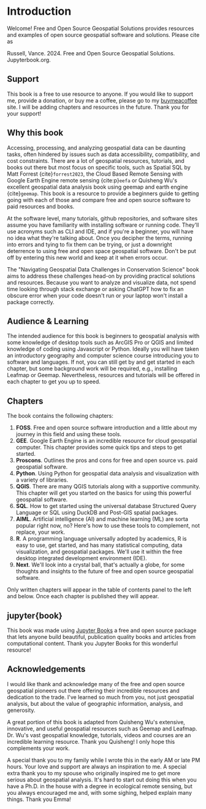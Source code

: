 # Introduction

Welcome! Free and Open Source Geospatial Solutions provides resources and examples of open source geospatial software and solutions. Please cite as

Russell, Vance. 2024. Free and Open Source Geospatial Solutions. Jupyterbook.org.

## Support

This book is a free to use resource to anyone. If you would like to support me, provide a donation, or buy me a coffee, please go to my [buymeacoffee](https://www.buymeacoffee.com/3point) site. I will be adding chapters and resources in the future. Thank you for your support!

## Why this book

Accessing, processing, and analyzing geospatial data can be daunting tasks, often hindered by issues such as data accessibility, compatibility, and cost constraints. There are a lot of geospatial resources, tutorials, and books out there but most focus on specific tools, such as Spatial SQL by Matt Forrest {cite}`forrest2023`, the Cloud Based Remote Sensing with Google Earth Engine remote sensing {cite:p}`eefa` or Quisheng Wu's excellent geospatial data analysis book using geemap and earth engine {cite}`geemap`. This book is a resource to provide a beginners guide to getting going with each of those and compare free and open source software to paid resources and books.

At the software level, many tutorials, github repositories, and software sites assume you have familiarity with installing software or running code. They'll use acronyms such as CLI and IDE, and if you're a beginner, you will have no idea what they're talking about. Once you decipher the terms, running into errors and tying to fix them can be trying, or just a downright deterrence to using free and open space geospatial software. Don't be put off by entering this new world and keep at it when errors occur.

The "Navigating Geospatial Data Challenges in Conservation Science" book aims to address these challenges head-on by providing practical solutions and resources. Because you want to analyze and visualize data, not spend time looking through stack exchange or asking ChatGPT how to fix an obscure error when your code doesn't run or your laptop won't install a package correctly.

## Audience & Learning

The intended audience for this book is beginners to geospatial analysis with some knowledge of desktop tools such as ArcGIS Pro or QGIS and limited knowledge of coding using Javascript or Python. Ideally you will have taken an introductory geography and computer science course introducing you to software and languages. If not, you can still get by and get started in each chapter, but some background work will be required, e.g., installing Leafmap or Geemap. Nevertheless, resources and tutorials will be offered in each chapter to get you up to speed.

## Chapters

The book contains the following chapters:

1. **FOSS**. Free and open source software introduction and a little about my journey in this field and using these tools.
2. **GEE**. Google Earth Engine is an incredible resource for cloud geospatial computer. This chapter provides some quick tips and steps to get started.
3. **Proscons**. Outlines the pros and cons for free and open source vs. paid geospatial software.
4. **Python**. Using Python for geospatial data analysis and visualization with a variety of libraries.
5. **QGIS**. There are many QGIS tutorials along with a supportive community. This chapter will get you started on the basics for using this powerful geospatial software.
6. **SQL**. How to get started using the universal database Structured Query Language or SQL using DuckDB and Post-GIS spatial packages.
7. **AIML**. Artificial intelligence (AI) and machine learning (ML) are sorta popular right now, no? Here's how to use these tools to complement, not replace, your work.
8. **R**. A programming language universally adopted by academics, R is easy to use, get started, and has many statistical computing, data visualization, and geospatial packages. We'll use it within the free desktop integrated development environment (IDE).
9. **Next**. We'll look into a crystal ball, that's actually a globe, for some thoughts and insights to the future of free and open source geospatial software.

Only written chapters will appear in the table of contents panel to the left and below. Once each chapter is published they will appear.

## jupyter{book}

This book was made using [Jupyter Books](https://jupyterbook.org/) a free and open source package that lets anyone build beautiful, publication quality books and articles from computational content. Thank you Jupyter Books for this wonderful resource!

## Acknowledgements

I would like thank and acknowledge many of the free and open source geospatial pioneers out there offering their incredible resources and dedication to the trade. I've learned so much from you, not just geospatial analysis, but about the value of geographic information, analysis, and generosity.

A great portion of this book is adapted from Quisheng Wu's extensive, innovative, and useful geospatial resources such as Geemap and Leafmap. Dr. Wu's vast geospatial knowledge, tutorials, videos and courses are an incredible learning resource. Thank you Quisheng! I only hope this complements your work.

A special thank you to my family while I wrote this in the early AM or late PM hours. Your love and support are always an inspiration to me. A special extra thank you to my spouse who originally inspired me to get more serious about geospatial analysis. It's hard to start out doing this when you have a Ph.D. in the house with a degree in ecological remote sensing, but you always encouraged me and, with some sighing, helped explain many things. Thank you Emma!

```{tableofcontents}

```
